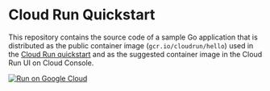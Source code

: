 # Cloud Run Quickstart

This repository contains the source code of a sample Go application that is
distributed as the public container image (`gcr.io/cloudrun/hello`) used in the
[Cloud Run quickstart](https://cloud.google.com/run/docs/quickstarts/) and as
the suggested container image  in the Cloud Run UI on Cloud Console.

[![Run on Google Cloud](https://storage.googleapis.com/cloudrun/button.svg)](https://console.cloud.google.com/cloudshell/editor?authuser=1&shellonly=true&cloudshell_image=gcr.io/cloudrun/button&cloudshell_git_repo=https://github.com/ichekrygin/cloud-run-hello.git)
